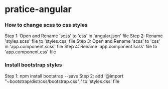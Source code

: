# pratice-angular

### How to change scss to css styles
Step 1: Open and Rename 'scss' to 'css' in 'angular.json' file
Step 2: Rename 'styles.scss' file to 'styles.css' file
Step 3: Open and Rename 'scss' to 'css' in 'app.component.scss' file
Step 4: Rename 'app.component.scss' file to 'app.component.css' file

### Install bootstrap styles
Step 1: npm install bootstrap --save
Step 2: add '@import "~bootstrap/dist/css/bootstrap.css";' to 'styles.css' file
